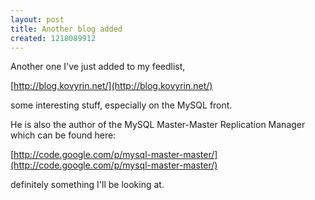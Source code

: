 ```yaml
--- 
layout: post
title: Another blog added
created: 1218089912
---
```

Another one I've just added to my feedlist,

[http://blog.kovyrin.net/](http://blog.kovyrin.net/)

some interesting stuff, especially on the MySQL front.

He is also the author of the MySQL Master-Master Replication Manager
which can be found here:

[http://code.google.com/p/mysql-master-master/](http://code.google.com/p/mysql-master-master/)

definitely something I'll be looking at.
